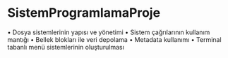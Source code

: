# SistemProgramlamaProje
• Dosya sistemlerinin yapısı ve yönetimi • Sistem çağrılarının kullanım mantığı • Bellek blokları ile veri depolama • Metadata kullanımı • Terminal tabanlı menü sistemlerinin oluşturulması
